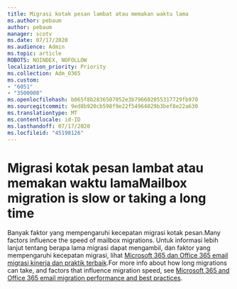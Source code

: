 ```yaml
---
title: Migrasi kotak pesan lambat atau memakan waktu lama
ms.author: pebaum
author: pebaum
manager: scotv
ms.date: 07/17/2020
ms.audience: Admin
ms.topic: article
ROBOTS: NOINDEX, NOFOLLOW
localization_priority: Priority
ms.collection: Adm_O365
ms.custom:
- "6051"
- "3500008"
ms.openlocfilehash: b065f8b2836507052e3b796602055317729fb970
ms.sourcegitcommit: 9ed8b920cb598f9e22f54964029b3bef8e22a630
ms.translationtype: MT
ms.contentlocale: id-ID
ms.lasthandoff: 07/17/2020
ms.locfileid: "45198126"
---
```

# <a name="mailbox-migration-is-slow-or-taking-a-long-time"></a><span data-ttu-id="79425-102">Migrasi kotak pesan lambat atau memakan waktu lama</span><span class="sxs-lookup"><span data-stu-id="79425-102">Mailbox migration is slow or taking a long time</span></span>

<span data-ttu-id="79425-103">Banyak faktor yang mempengaruhi kecepatan migrasi kotak pesan.</span><span class="sxs-lookup"><span data-stu-id="79425-103">Many factors influence the speed of mailbox migrations.</span></span> <span data-ttu-id="79425-104">Untuk informasi lebih lanjut tentang berapa lama migrasi dapat mengambil, dan faktor yang mempengaruhi kecepatan migrasi, lihat [Microsoft 365 dan Office 365 email migrasi kinerja dan praktik terbaik](https://docs.microsoft.com/exchange/mailbox-migration/office-365-migration-best-practices).</span><span class="sxs-lookup"><span data-stu-id="79425-104">For more info about how long migrations can take, and factors that influence migration speed, see [Microsoft 365 and Office 365 email migration performance and best practices](https://docs.microsoft.com/exchange/mailbox-migration/office-365-migration-best-practices).</span></span>